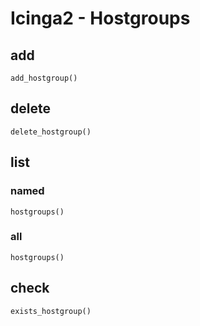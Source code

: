 # Icinga2 - Hostgroups


## add
    add_hostgroup()


## delete
    delete_hostgroup()


## list

### named
    hostgroups()

### all
    hostgroups()


## check
    exists_hostgroup()
